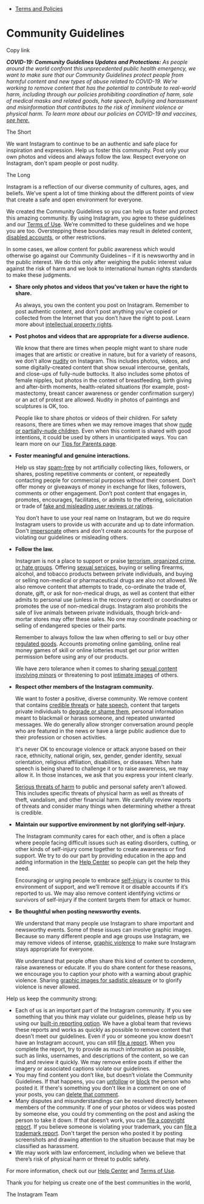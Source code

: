 *   [Terms and Policies](https://help.instagram.com/1417489251945243/?helpref=breadcrumb)

Community Guidelines
====================

Copy link

_**COVID-19: Community Guidelines Updates and Protections:** As people around the world confront this unprecedented public health emergency, we want to make sure that our Community Guidelines protect people from harmful content and new types of abuse related to COVID-19. We’re working to remove content that has the potential to contribute to real-world harm, including through our policies prohibiting coordination of harm, sale of medical masks and related goods, hate speech, bullying and harassment and misinformation that contributes to the risk of imminent violence or physical harm. To learn more about our policies on COVID-19 and vaccines, [see here.](https://help.instagram.com/697825587576762?helpref=faq_content)_

The Short

We want Instagram to continue to be an authentic and safe place for inspiration and expression. Help us foster this community. Post only your own photos and videos and always follow the law. Respect everyone on Instagram, don’t spam people or post nudity.

The Long

Instagram is a reflection of our diverse community of cultures, ages, and beliefs. We’ve spent a lot of time thinking about the different points of view that create a safe and open environment for everyone.

We created the Community Guidelines so you can help us foster and protect this amazing community. By using Instagram, you agree to these guidelines and our [Terms of Use](https://www.instagram.com/legal/terms). We’re committed to these guidelines and we hope you are too. Overstepping these boundaries may result in deleted content, [disabled accounts](https://help.instagram.com/366993040048856?helpref=faq_content), or other restrictions.

In some cases, we allow content for public awareness which would otherwise go against our Community Guidelines – if it is newsworthy and in the public interest. We do this only after weighing the public interest value against the risk of harm and we look to international human rights standards to make these judgments.

*   **Share only photos and videos that you’ve taken or have the right to share.**
    
    As always, you own the content you post on Instagram. Remember to post authentic content, and don’t post anything you’ve copied or collected from the Internet that you don’t have the right to post. Learn more about [intellectual property rights](https://help.instagram.com/126382350847838?helpref=faq_content).
    
*   **Post photos and videos that are appropriate for a diverse audience.**
    
    We know that there are times when people might want to share nude images that are artistic or creative in nature, but for a variety of reasons, we don’t allow [nudity](https://l.instagram.com/?u=https%3A%2F%2Fwww.facebook.com%2Fcommunitystandards%2Fadult_nudity_sexual_activity&e=AT0D8ShfTp2RvNeFuNmYsT1xGUSOYYZ3_pWDjz6MONjzKP_SaYgkBe2I6WgfIvT2LQD9_k5QvfN8gaXVuPcPEU9OQdWrTGZae-8FHUN5EYPA8EP0EfNzEFjXZcDu5UEEvko35pokCBRFnfc61SCiMhmK_PM88Z7md6xfHA) on Instagram. This includes photos, videos, and some digitally-created content that show sexual intercourse, genitals, and close-ups of fully-nude buttocks. It also includes some photos of female nipples, but photos in the context of breastfeeding, birth giving and after-birth moments, health-related situations (for example, post-mastectomy, breast cancer awareness or gender confirmation surgery) or an act of protest are allowed. Nudity in photos of paintings and sculptures is OK, too.
    
    People like to share photos or videos of their children. For safety reasons, there are times when we may remove images that show [nude or partially-nude children](https://l.instagram.com/?u=https%3A%2F%2Fwww.facebook.com%2Fcommunitystandards%2Fchild_nudity_sexual_exploitation&e=AT0D8ShfTp2RvNeFuNmYsT1xGUSOYYZ3_pWDjz6MONjzKP_SaYgkBe2I6WgfIvT2LQD9_k5QvfN8gaXVuPcPEU9OQdWrTGZae-8FHUN5EYPA8EP0EfNzEFjXZcDu5UEEvko35pokCBRFnfc61SCiMhmK_PM88Z7md6xfHA). Even when this content is shared with good intentions, it could be used by others in unanticipated ways. You can learn more on our [Tips for Parents page](https://help.instagram.com/154475974694511/?helpref=faq_content).
    
*   **Foster meaningful and genuine interactions.**
    
    Help us stay [spam-free](https://l.instagram.com/?u=https%3A%2F%2Fwww.facebook.com%2Fcommunitystandards%2Fspam&e=AT0D8ShfTp2RvNeFuNmYsT1xGUSOYYZ3_pWDjz6MONjzKP_SaYgkBe2I6WgfIvT2LQD9_k5QvfN8gaXVuPcPEU9OQdWrTGZae-8FHUN5EYPA8EP0EfNzEFjXZcDu5UEEvko35pokCBRFnfc61SCiMhmK_PM88Z7md6xfHA) by not artificially collecting likes, followers, or shares, posting repetitive comments or content, or repeatedly contacting people for commercial purposes without their consent. Don’t offer money or giveaways of money in exchange for likes, followers, comments or other engagement. Don’t post content that engages in, promotes, encourages, facilitates, or admits to the offering, solicitation or trade of [fake and misleading user reviews or ratings](https://l.instagram.com/?u=https%3A%2F%2Fwww.facebook.com%2Fcommunitystandards%2Ffraud_deception&e=AT0D8ShfTp2RvNeFuNmYsT1xGUSOYYZ3_pWDjz6MONjzKP_SaYgkBe2I6WgfIvT2LQD9_k5QvfN8gaXVuPcPEU9OQdWrTGZae-8FHUN5EYPA8EP0EfNzEFjXZcDu5UEEvko35pokCBRFnfc61SCiMhmK_PM88Z7md6xfHA).
    
    You don’t have to use your real name on Instagram, but we do require Instagram users to provide us with accurate and up to date information. Don't [impersonate](https://l.instagram.com/?u=https%3A%2F%2Fwww.facebook.com%2Fcommunitystandards%2Fmisrepresentation&e=AT0D8ShfTp2RvNeFuNmYsT1xGUSOYYZ3_pWDjz6MONjzKP_SaYgkBe2I6WgfIvT2LQD9_k5QvfN8gaXVuPcPEU9OQdWrTGZae-8FHUN5EYPA8EP0EfNzEFjXZcDu5UEEvko35pokCBRFnfc61SCiMhmK_PM88Z7md6xfHA) others and don't create accounts for the purpose of violating our guidelines or misleading others.
    
*   **Follow the law.**
    
    Instagram is not a place to support or praise [terrorism, organized crime, or hate groups](https://l.instagram.com/?u=https%3A%2F%2Fwww.facebook.com%2Fcommunitystandards%2Fdangerous_individuals_organizations&e=AT0D8ShfTp2RvNeFuNmYsT1xGUSOYYZ3_pWDjz6MONjzKP_SaYgkBe2I6WgfIvT2LQD9_k5QvfN8gaXVuPcPEU9OQdWrTGZae-8FHUN5EYPA8EP0EfNzEFjXZcDu5UEEvko35pokCBRFnfc61SCiMhmK_PM88Z7md6xfHA). Offering [sexual services](https://l.instagram.com/?u=https%3A%2F%2Fwww.facebook.com%2Fcommunitystandards%2Fsexual_solicitation&e=AT0D8ShfTp2RvNeFuNmYsT1xGUSOYYZ3_pWDjz6MONjzKP_SaYgkBe2I6WgfIvT2LQD9_k5QvfN8gaXVuPcPEU9OQdWrTGZae-8FHUN5EYPA8EP0EfNzEFjXZcDu5UEEvko35pokCBRFnfc61SCiMhmK_PM88Z7md6xfHA), buying or selling firearms, alcohol, and tobacco products between private individuals, and buying or selling non-medical or pharmaceutical drugs are also not allowed. We also remove content that attempts to trade, co-ordinate the trade of, donate, gift, or ask for non-medical drugs, as well as content that either admits to personal use (unless in the recovery context) or coordinates or promotes the use of non-medical drugs. Instagram also prohibits the sale of live animals between private individuals, though brick-and-mortar stores may offer these sales. No one may coordinate poaching or selling of endangered species or their parts.
    
    Remember to always follow the law when offering to sell or buy other [regulated goods](https://l.instagram.com/?u=https%3A%2F%2Fwww.facebook.com%2Fcommunitystandards%2Fregulated_goods&e=AT0D8ShfTp2RvNeFuNmYsT1xGUSOYYZ3_pWDjz6MONjzKP_SaYgkBe2I6WgfIvT2LQD9_k5QvfN8gaXVuPcPEU9OQdWrTGZae-8FHUN5EYPA8EP0EfNzEFjXZcDu5UEEvko35pokCBRFnfc61SCiMhmK_PM88Z7md6xfHA). Accounts promoting online gambling, online real money games of skill or online lotteries must get our prior written permission before using any of our products.
    
    We have zero tolerance when it comes to sharing [sexual content involving minors](https://l.instagram.com/?u=https%3A%2F%2Fwww.facebook.com%2Fcommunitystandards%2Fchild_nudity_sexual_exploitation&e=AT0D8ShfTp2RvNeFuNmYsT1xGUSOYYZ3_pWDjz6MONjzKP_SaYgkBe2I6WgfIvT2LQD9_k5QvfN8gaXVuPcPEU9OQdWrTGZae-8FHUN5EYPA8EP0EfNzEFjXZcDu5UEEvko35pokCBRFnfc61SCiMhmK_PM88Z7md6xfHA) or threatening to post [intimate images](https://l.instagram.com/?u=https%3A%2F%2Fwww.facebook.com%2Fcommunitystandards%2Fsexual_exploitation_adults&e=AT0D8ShfTp2RvNeFuNmYsT1xGUSOYYZ3_pWDjz6MONjzKP_SaYgkBe2I6WgfIvT2LQD9_k5QvfN8gaXVuPcPEU9OQdWrTGZae-8FHUN5EYPA8EP0EfNzEFjXZcDu5UEEvko35pokCBRFnfc61SCiMhmK_PM88Z7md6xfHA) of others.
    
*   **Respect other members of the Instagram community.**
    
    We want to foster a positive, diverse community. We remove content that contains [credible threats](https://l.instagram.com/?u=https%3A%2F%2Fwww.facebook.com%2Fcommunitystandards%2Fcredible_violence&e=AT0D8ShfTp2RvNeFuNmYsT1xGUSOYYZ3_pWDjz6MONjzKP_SaYgkBe2I6WgfIvT2LQD9_k5QvfN8gaXVuPcPEU9OQdWrTGZae-8FHUN5EYPA8EP0EfNzEFjXZcDu5UEEvko35pokCBRFnfc61SCiMhmK_PM88Z7md6xfHA) or [hate speech](https://l.instagram.com/?u=https%3A%2F%2Fwww.facebook.com%2Fcommunitystandards%2Fhate_speech&e=AT0D8ShfTp2RvNeFuNmYsT1xGUSOYYZ3_pWDjz6MONjzKP_SaYgkBe2I6WgfIvT2LQD9_k5QvfN8gaXVuPcPEU9OQdWrTGZae-8FHUN5EYPA8EP0EfNzEFjXZcDu5UEEvko35pokCBRFnfc61SCiMhmK_PM88Z7md6xfHA), content that targets private individuals to [degrade or shame them](https://l.instagram.com/?u=https%3A%2F%2Fwww.facebook.com%2Fcommunitystandards%2Fbullying&e=AT0D8ShfTp2RvNeFuNmYsT1xGUSOYYZ3_pWDjz6MONjzKP_SaYgkBe2I6WgfIvT2LQD9_k5QvfN8gaXVuPcPEU9OQdWrTGZae-8FHUN5EYPA8EP0EfNzEFjXZcDu5UEEvko35pokCBRFnfc61SCiMhmK_PM88Z7md6xfHA), personal information meant to blackmail or harass someone, and repeated unwanted messages. We do generally allow stronger conversation around people who are featured in the news or have a large public audience due to their profession or chosen activities.
    
    It's never OK to encourage violence or attack anyone based on their race, ethnicity, national origin, sex, gender, gender identity, sexual orientation, religious affiliation, disabilities, or diseases. When hate speech is being shared to challenge it or to raise awareness, we may allow it. In those instances, we ask that you express your intent clearly.
    
    [Serious threats of harm](https://l.instagram.com/?u=https%3A%2F%2Fwww.facebook.com%2Fcommunitystandards%2Fcredible_violence&e=AT0D8ShfTp2RvNeFuNmYsT1xGUSOYYZ3_pWDjz6MONjzKP_SaYgkBe2I6WgfIvT2LQD9_k5QvfN8gaXVuPcPEU9OQdWrTGZae-8FHUN5EYPA8EP0EfNzEFjXZcDu5UEEvko35pokCBRFnfc61SCiMhmK_PM88Z7md6xfHA) to public and personal safety aren't allowed. This includes specific threats of physical harm as well as threats of theft, vandalism, and other financial harm. We carefully review reports of threats and consider many things when determining whether a threat is credible.
    
*   **Maintain our supportive environment by not glorifying self-injury.**
    
    The Instagram community cares for each other, and is often a place where people facing difficult issues such as eating disorders, cutting, or other kinds of self-injury come together to create awareness or find support. We try to do our part by providing education in the app and adding information in the [Help Center](https://help.instagram.com/) so people can get the help they need.
    
    Encouraging or urging people to embrace [self-injury](https://l.instagram.com/?u=https%3A%2F%2Fwww.facebook.com%2Fcommunitystandards%2Fsuicide_self_injury_violence&e=AT0D8ShfTp2RvNeFuNmYsT1xGUSOYYZ3_pWDjz6MONjzKP_SaYgkBe2I6WgfIvT2LQD9_k5QvfN8gaXVuPcPEU9OQdWrTGZae-8FHUN5EYPA8EP0EfNzEFjXZcDu5UEEvko35pokCBRFnfc61SCiMhmK_PM88Z7md6xfHA) is counter to this environment of support, and we’ll remove it or disable accounts if it’s reported to us. We may also remove content identifying victims or survivors of self-injury if the content targets them for attack or humor.
    
*   **Be thoughtful when posting newsworthy events.**
    
    We understand that many people use Instagram to share important and newsworthy events. Some of these issues can involve graphic images. Because so many different people and age groups use Instagram, we may remove videos of intense, [graphic violence](https://l.instagram.com/?u=https%3A%2F%2Fwww.facebook.com%2Fcommunitystandards%2Fgraphic_violence&e=AT0D8ShfTp2RvNeFuNmYsT1xGUSOYYZ3_pWDjz6MONjzKP_SaYgkBe2I6WgfIvT2LQD9_k5QvfN8gaXVuPcPEU9OQdWrTGZae-8FHUN5EYPA8EP0EfNzEFjXZcDu5UEEvko35pokCBRFnfc61SCiMhmK_PM88Z7md6xfHA) to make sure Instagram stays appropriate for everyone.
    
    We understand that people often share this kind of content to condemn, raise awareness or educate. If you do share content for these reasons, we encourage you to caption your photo with a warning about graphic violence. Sharing [graphic images for sadistic pleasure](https://l.instagram.com/?u=https%3A%2F%2Fwww.facebook.com%2Fcommunitystandards%2Fcruel_insensitive&e=AT0D8ShfTp2RvNeFuNmYsT1xGUSOYYZ3_pWDjz6MONjzKP_SaYgkBe2I6WgfIvT2LQD9_k5QvfN8gaXVuPcPEU9OQdWrTGZae-8FHUN5EYPA8EP0EfNzEFjXZcDu5UEEvko35pokCBRFnfc61SCiMhmK_PM88Z7md6xfHA) or to glorify violence is never allowed.
    

Help us keep the community strong:

*   Each of us is an important part of the Instagram community. If you see something that you think may violate our guidelines, please help us by using our [built-in reporting option](https://help.instagram.com/165828726894770?helpref=faq_content). We have a global team that reviews these reports and works as quickly as possible to remove content that doesn’t meet our guidelines. Even if you or someone you know doesn’t have an Instagram account, you can still [file a report](https://help.instagram.com/contact/383679321740945). When you complete the report, try to provide as much information as possible, such as links, usernames, and descriptions of the content, so we can find and review it quickly. We may remove entire posts if either the imagery or associated captions violate our guidelines.
*   You may find content you don’t like, but doesn’t violate the Community Guidelines. If that happens, you can [unfollow](https://help.instagram.com/286340048138725?helpref=faq_content) or [block](https://help.instagram.com/426700567389543/?helpref=faq_content) the person who posted it. If there's something you don't like in a comment on one of your posts, you can [delete that comment](https://help.instagram.com/289098941190483?helpref=faq_content).
*   Many disputes and misunderstandings can be resolved directly between members of the community. If one of your photos or videos was posted by someone else, you could try commenting on the post and asking the person to take it down. If that doesn’t work, you can [file a copyright report](https://help.instagram.com/126382350847838?helpref=faq_content). If you believe someone is violating your trademark, you can [file a trademark report](https://help.instagram.com/222826637847963?helpref=faq_content). Don't target the person who posted it by posting screenshots and drawing attention to the situation because that may be classified as harassment.
*   We may work with law enforcement, including when we believe that there’s risk of physical harm or threat to public safety.

For more information, check out our [Help Center](https://help.instagram.com/) and [Terms of Use](https://l.instagram.com/?u=http%3A%2F%2Finstagram.com%2Flegal%2Fterms%2F%23&e=AT0D8ShfTp2RvNeFuNmYsT1xGUSOYYZ3_pWDjz6MONjzKP_SaYgkBe2I6WgfIvT2LQD9_k5QvfN8gaXVuPcPEU9OQdWrTGZae-8FHUN5EYPA8EP0EfNzEFjXZcDu5UEEvko35pokCBRFnfc61SCiMhmK_PM88Z7md6xfHA).

Thank you for helping us create one of the best communities in the world,

The Instagram Team